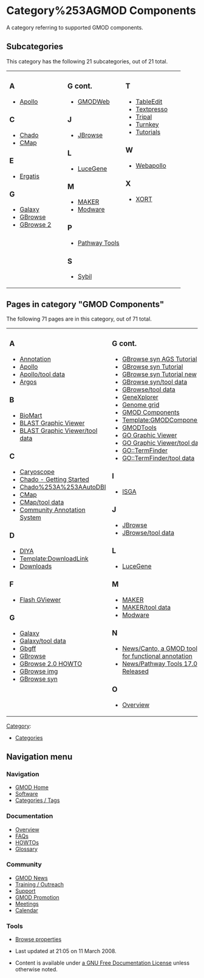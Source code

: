 



<span id="top"></span>




# <span dir="auto">Category%253AGMOD Components</span>









A category referring to supported GMOD components.


## Subcategories

This category has the following 21 subcategories, out of 21 total.



<table style="width: 100%;">
<colgroup>
<col style="width: 33%" />
<col style="width: 33%" />
<col style="width: 33%" />
</colgroup>
<tbody>
<tr class="odd" style="vertical-align: top;">
<td style="width: 33.3%"><h3 id="a">A</h3>
<ul>
<li><a href="Category%253AApollo" title="Category%253AApollo">Apollo</a></li>
</ul>
<h3 id="c">C</h3>
<ul>
<li><a href="Category%253AChado" title="Category%253AChado">Chado</a></li>
<li><a href="Category%253ACMap" title="Category%253ACMap">CMap</a></li>
</ul>
<h3 id="e">E</h3>
<ul>
<li><a href="Category%253AErgatis" title="Category%253AErgatis">Ergatis</a></li>
</ul>
<h3 id="g">G</h3>
<ul>
<li><a href="Category%253AGalaxy" title="Category%253AGalaxy">Galaxy</a></li>
<li><a href="Category%253AGBrowse" title="Category%253AGBrowse">GBrowse</a></li>
<li><a href="Category%253AGBrowse_2" title="Category%253AGBrowse 2">GBrowse
2</a></li>
</ul></td>
<td style="width: 33.3%"><h3 id="g-cont.">G cont.</h3>
<ul>
<li><a href="Category%253AGMODWeb" title="Category%253AGMODWeb">GMODWeb</a></li>
</ul>
<h3 id="j">J</h3>
<ul>
<li><a href="Category%253AJBrowse" title="Category%253AJBrowse">JBrowse</a></li>
</ul>
<h3 id="l">L</h3>
<ul>
<li><a href="Category%253ALuceGene"
title="Category%253ALuceGene">LuceGene</a></li>
</ul>
<h3 id="m">M</h3>
<ul>
<li><a href="Category%253AMAKER" title="Category%253AMAKER">MAKER</a></li>
<li><a href="Category%253AModware" title="Category%253AModware">Modware</a></li>
</ul>
<h3 id="p">P</h3>
<ul>
<li><a href="Category%253APathway_Tools"
title="Category%253APathway Tools">Pathway Tools</a></li>
</ul>
<h3 id="s">S</h3>
<ul>
<li><a href="Category%253ASybil" title="Category%253ASybil">Sybil</a></li>
</ul></td>
<td style="width: 33.3%"><h3 id="t">T</h3>
<ul>
<li><a href="Category%253ATableEdit"
title="Category%253ATableEdit">TableEdit</a></li>
<li><a href="Category%253ATextpresso"
title="Category%253ATextpresso">Textpresso</a></li>
<li><a href="Category%253ATripal" title="Category%253ATripal">Tripal</a></li>
<li><a href="Category%253ATurnkey" title="Category%253ATurnkey">Turnkey</a></li>
<li><a href="Category%253ATutorials"
title="Category%253ATutorials">Tutorials</a></li>
</ul>
<h3 id="w">W</h3>
<ul>
<li><a href="Category%253AWebapollo"
title="Category%253AWebapollo">Webapollo</a></li>
</ul>
<h3 id="x">X</h3>
<ul>
<li><a href="Category%253AXORT" title="Category%253AXORT">XORT</a></li>
</ul></td>
</tr>
</tbody>
</table>




## Pages in category "GMOD Components"

The following 71 pages are in this category, out of 71 total.



<table style="width: 100%;">
<colgroup>
<col style="width: 33%" />
<col style="width: 33%" />
<col style="width: 33%" />
</colgroup>
<tbody>
<tr class="odd" style="vertical-align: top;">
<td style="width: 33.3%"><h3 id="a-1">A</h3>
<ul>
<li><a href="Annotation" title="Annotation">Annotation</a></li>
<li><a href="Apollo.1" title="Apollo">Apollo</a></li>
<li><a href="Apollo/tool_data" title="Apollo/tool data">Apollo/tool
data</a></li>
<li><a href="Argos" title="Argos">Argos</a></li>
</ul>
<h3 id="b">B</h3>
<ul>
<li><a href="BioMart" title="BioMart">BioMart</a></li>
<li><a href="BLAST_Graphic_Viewer.1" title="BLAST Graphic Viewer">BLAST
Graphic Viewer</a></li>
<li><a href="BLAST_Graphic_Viewer/tool_data"
title="BLAST Graphic Viewer/tool data">BLAST Graphic Viewer/tool
data</a></li>
</ul>
<h3 id="c-1">C</h3>
<ul>
<li><a href="Caryoscope" title="Caryoscope">Caryoscope</a></li>
<li><a href="Chado_-_Getting_Started"
title="Chado - Getting Started">Chado - Getting Started</a></li>
<li><a href="Chado%253A%253AAutoDBI"
title="Chado%253A%253AAutoDBI">Chado%253A%253AAutoDBI</a></li>
<li><a href="CMap.1" title="CMap">CMap</a></li>
<li><a href="CMap/tool_data" title="CMap/tool data">CMap/tool
data</a></li>
<li><a href="Community_Annotation_System"
title="Community Annotation System">Community Annotation System</a></li>
</ul>
<h3 id="d">D</h3>
<ul>
<li><a href="DIYA" title="DIYA">DIYA</a></li>
<li><a href="Template:DownloadLink"
title="Template:DownloadLink">Template:DownloadLink</a></li>
<li><a href="Downloads" title="Downloads">Downloads</a></li>
</ul>
<h3 id="f">F</h3>
<ul>
<li><a href="Flash_GViewer" title="Flash GViewer">Flash GViewer</a></li>
</ul>
<h3 id="g-1">G</h3>
<ul>
<li><a href="Galaxy.1" title="Galaxy">Galaxy</a></li>
<li><a href="Galaxy/tool_data" title="Galaxy/tool data">Galaxy/tool
data</a></li>
<li><a href="Gbgff" title="Gbgff">Gbgff</a></li>
<li><a href="GBrowse.1" title="GBrowse">GBrowse</a></li>
<li><a href="GBrowse_2.0_HOWTO" title="GBrowse 2.0 HOWTO">GBrowse 2.0
HOWTO</a></li>
<li><a href="GBrowse_img" title="GBrowse img">GBrowse img</a></li>
<li><a href="GBrowse_syn.1" title="GBrowse syn">GBrowse syn</a></li>
</ul></td>
<td style="width: 33.3%"><h3 id="g-cont.-1">G cont.</h3>
<ul>
<li><a href="GBrowse_syn_AGS_Tutorial"
title="GBrowse syn AGS Tutorial">GBrowse syn AGS Tutorial</a></li>
<li><span class="redirect-in-category"><a href="GBrowse_syn_Tutorial"
class="mw-redirect" title="GBrowse syn Tutorial">GBrowse syn
Tutorial</a></span></li>
<li><a href="GBrowse_syn_Tutorial_new"
title="GBrowse syn Tutorial new">GBrowse syn Tutorial new</a></li>
<li><a href="GBrowse_syn/tool_data"
title="GBrowse syn/tool data">GBrowse syn/tool data</a></li>
<li><a href="GBrowse/tool_data" title="GBrowse/tool data">GBrowse/tool
data</a></li>
<li><a href="GeneXplorer" title="GeneXplorer">GeneXplorer</a></li>
<li><a href="Genome_grid" title="Genome grid">Genome grid</a></li>
<li><a href="GMOD_Components" title="GMOD Components">GMOD
Components</a></li>
<li><a href="Template:GMODComponents"
title="Template:GMODComponents">Template:GMODComponents</a></li>
<li><a href="GMODTools" title="GMODTools">GMODTools</a></li>
<li><a href="GO_Graphic_Viewer.1" title="GO Graphic Viewer">GO Graphic
Viewer</a></li>
<li><a href="GO_Graphic_Viewer/tool_data"
title="GO Graphic Viewer/tool data">GO Graphic Viewer/tool data</a></li>
<li><a href="GO%253A%253ATermFinder.1"
title="GO::TermFinder">GO::TermFinder</a></li>
<li><a href="GO%253A%253ATermFinder/tool_data"
title="GO::TermFinder/tool data">GO::TermFinder/tool data</a></li>
</ul>
<h3 id="i">I</h3>
<ul>
<li><a href="ISGA" title="ISGA">ISGA</a></li>
</ul>
<h3 id="j-1">J</h3>
<ul>
<li><a href="JBrowse.1" title="JBrowse">JBrowse</a></li>
<li><a href="JBrowse/tool_data" title="JBrowse/tool data">JBrowse/tool
data</a></li>
</ul>
<h3 id="l-1">L</h3>
<ul>
<li><a href="LuceGene" title="LuceGene">LuceGene</a></li>
</ul>
<h3 id="m-1">M</h3>
<ul>
<li><a href="MAKER.1" title="MAKER">MAKER</a></li>
<li><a href="MAKER/tool_data" title="MAKER/tool data">MAKER/tool
data</a></li>
<li><a href="Modware" title="Modware">Modware</a></li>
</ul>
<h3 id="n">N</h3>
<ul>
<li><a href="News/Canto,_a_GMOD_tool_for_functional_annotation"
title="News/Canto, a GMOD tool for functional annotation">News/Canto, a
GMOD tool for functional annotation</a></li>
<li><a href="News/Pathway_Tools_17.0_Released"
title="News/Pathway Tools 17.0 Released">News/Pathway Tools 17.0
Released</a></li>
</ul>
<h3 id="o">O</h3>
<ul>
<li><a href="Overview" title="Overview">Overview</a></li>
</ul></td>
<td style="width: 33.3%"><h3 id="p-1">P</h3>
<ul>
<li><a href="Pathway_Tools.1" title="Pathway Tools">Pathway
Tools</a></li>
<li><a href="Pathway_Tools/tool_data"
title="Pathway Tools/tool data">Pathway Tools/tool data</a></li>
<li><a href="Popup_Balloons" title="Popup Balloons">Popup
Balloons</a></li>
<li><a href="PubSearch" title="PubSearch">PubSearch</a></li>
</ul>
<h3 id="s-1">S</h3>
<ul>
<li><a href="SOBA.1" title="SOBA">SOBA</a></li>
<li><a href="SOBA/tool_data" title="SOBA/tool data">SOBA/tool
data</a></li>
<li><a href="Sybil" title="Sybil">Sybil</a></li>
<li><a href="SynView" title="SynView">SynView</a></li>
</ul>
<h3 id="t-1">T</h3>
<ul>
<li><a href="TableEdit.1" title="TableEdit">TableEdit</a></li>
<li><a href="Textpresso" title="Textpresso">Textpresso</a></li>
<li><a href="TIGR-Workflow_/_Ergatis"
title="TIGR-Workflow / Ergatis">TIGR-Workflow / Ergatis</a></li>
<li><a href="Training_and_Outreach"
title="Training and Outreach">Training and Outreach</a></li>
<li><a href="Tripal.1" title="Tripal">Tripal</a></li>
<li><a href="Tripal/tool_data" title="Tripal/tool data">Tripal/tool
data</a></li>
<li><a href="Template:TutorialList"
title="Template:TutorialList">Template:TutorialList</a></li>
</ul>
<h3 id="v">V</h3>
<ul>
<li><a href="Visualization" title="Visualization">Visualization</a></li>
</ul>
<h3 id="w-1">W</h3>
<ul>
<li><a href="WebApollo.1" title="WebApollo">WebApollo</a></li>
<li><a href="WebApollo/tool_data"
title="WebApollo/tool data">WebApollo/tool data</a></li>
<li><a href="WebApollo2" title="WebApollo2">WebApollo2</a></li>
<li><a href="WebGBrowse.1" title="WebGBrowse">WebGBrowse</a></li>
<li><a href="WebGBrowse/tool_data"
title="WebGBrowse/tool data">WebGBrowse/tool data</a></li>
</ul>
<h3 id="x-1">X</h3>
<ul>
<li><a href="XORT.1" title="XORT">XORT</a></li>
<li><a href="XORT/tool_data" title="XORT/tool data">XORT/tool
data</a></li>
</ul></td>
</tr>
</tbody>
</table>







[Category](Special%253ACategories "Special%253ACategories"):

- [Categories](Category%253ACategories "Category%253ACategories")






## Navigation menu









### Navigation



- <span id="n-GMOD-Home">[GMOD Home](Main_Page)</span>
- <span id="n-Software">[Software](GMOD_Components)</span>
- <span id="n-Categories-.2F-Tags">[Categories /
  Tags](Categories)</span>




### Documentation



- <span id="n-Overview">[Overview](Overview)</span>
- <span id="n-FAQs">[FAQs](Category%253AFAQ)</span>
- <span id="n-HOWTOs">[HOWTOs](Category%253AHOWTO)</span>
- <span id="n-Glossary">[Glossary](Glossary)</span>




### Community



- <span id="n-GMOD-News">[GMOD News](GMOD_News)</span>
- <span id="n-Training-.2F-Outreach">[Training /
  Outreach](Training_and_Outreach)</span>
- <span id="n-Support">[Support](Support)</span>
- <span id="n-GMOD-Promotion">[GMOD Promotion](GMOD_Promotion)</span>
- <span id="n-Meetings">[Meetings](Meetings)</span>
- <span id="n-Calendar">[Calendar](Calendar)</span>




### Tools

- <span id="t-smwbrowselink"><a href="Special%253ABrowse/Category%253AGMOD_Components"
  rel="smw-browse">Browse properties</a></span>



- <span id="footer-info-lastmod">Last updated at 21:05 on 11 March
  2008.</span>
<!-- - <span id="footer-info-viewcount">41,055 page views.</span> -->
- <span id="footer-info-copyright">Content is available under
  <a href="http://www.gnu.org/licenses/fdl-1.3.html" class="external"
  rel="nofollow">a GNU Free Documentation License</a> unless otherwise
  noted.</span>

<!-- -->



<!-- -->




